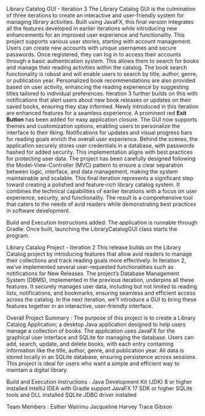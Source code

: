 Library Catalog GUI - Iteration 3
The Library Catalog GUI is the culmination of three iterations to create an interactive and user-friendly system for managing library activities. Built using JavaFX, this final version integrates all the features developed in earlier iterations while introducing new enhancements for an improved user experience and functionality. This project supports various user stories, starting with account management. Users can create new accounts with unique usernames and secure passwords. Once registered, they can log in to access their accounts through a basic authentication system. This allows them to search for books and manage their reading activities within the catalog. The book search functionality is robust and will enable users to search by title, author, genre, or publication year. Personalized book recommendations are also provided based on user activity, enhancing the reading experience by suggesting titles tailored to individual preferences. Iteration 3 further builds on this with notifications that alert users about new book releases or updates on their saved books, ensuring they stay informed. Newly introduced in this iteration are enhanced features for a seamless experience. A prominent red **Exit Button** has been added for easy application closure. The GUI now supports themes and customization options, enabling users to personalize the interface to their liking. Notifications for updates and visual progress bars for reading goals enrich the overall user experience. Behind the scenes, the application securely stores user credentials in a database, with passwords hashed for added security. This implementation aligns with best practices for protecting user data. The project has been carefully designed following the Model-View-Controller (MVC) pattern to ensure a clear separation between logic, interface, and data management, making the system maintainable and scalable. This final iteration represents a significant step toward creating a polished and feature-rich library catalog system. It combines the technical capabilities of earlier iterations with a focus on user experience, security, and functionality. The result is a comprehensive tool that caters to the needs of avid readers while demonstrating best practices in software development.

Build and Execution Instructions added:
The application is runnable through Gradle. Once built, launching the LibraryCatalogGUI class starts the program.


Library Catalog Project - Iteration 2
This release builds on the Library Catalog project by introducing features that allow avid readers to manage their collections and track reading goals more effectively. In Iteration 2, we’ve implemented several user-requested functionalities such as notifications for New Releases. The project’s Database Management System (DBMS), implemented in the previous iteration, underpins all these features. It securely manages user data, including but not limited to reading lists, notifications, and bookmarks, ensuring seamless and efficient access across the catalog. In the next iteration, we’ll introduce a GUI to bring these features together in an interactive, user-friendly interface.



Overall Project Summary : 
The purpose of this project is to create a Library Catalog Application; a desktop Java application designed to help users manage a collection of books. 
The application uses JavaFX for the graphical user interface and SQLite for managing the database.
Users can add, search, update, and delete books, with each entry containing information like the title, author, genre, and publication year. 
All data is stored locally in an SQLite database, ensuring persistence across sessions. 
This project is ideal for users who want a simple and efficient way to maintain a digital library.



Build and Execution Instructions :
Java Development Kit (JDK) 8 or higher installed
IntelliJ IDEA with Gradle support
JavaFX 17 SDK or higher
SQLite tools and DLL installed
SQLite JDBC driver installed



Team Members :
Esther Wairimu
Jacqueline Harvey
Trace Gibson

